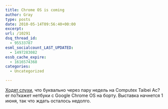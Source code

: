 ```yaml
---
title: Chrome OS is coming
author: Gray
type: posts
date: 2010-05-14T09:56:40+00:00
excerpt:
url: /10291
dsq_thread_id:
  - 95533787
esml_socialcount_LAST_UPDATED:
  - 1497283082
essb_cache_expire:
  - 1616574368
categories:
  - Uncategorized

---
```








[Ходят слухи][1], что буквально через пару недель на Computex Taibei Ac?er по?кажет нетбуки с Google Chrome OS на борту. Выставка начнется 1 июня, так что ждать осталось недолго.

 [1]: http://venturebeat.com/2010/05/13/acer-to-launch-chrome-os-devices-in-two-weeks/